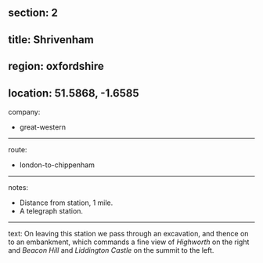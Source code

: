 section: 2
----
title: Shrivenham
----
region: oxfordshire
----
location: 51.5868, -1.6585
----
company:
- great-western
----
route:
- london-to-chippenham
----
notes:
- Distance from station, 1 mile.
- A telegraph station.
----
text: On leaving this station we pass through an excavation, and thence on to an embankment, which commands a fine view of *Highworth* on the right and *Beacon Hill* and *Liddington Castle* on the summit to the left.

